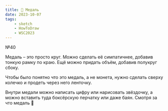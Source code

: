 ```yaml
---
title: 🏅 Медаль
date: 2023-10-07
tags:
    - sketch
    - HowToDraw
    - WSC2023
---
```


№40

Медаль – это просто круг. Можно сделать её симпатичнее, добавив тонкую рамку по краю. Ещё можно придать объём, добавив полукруг сбоку.

Чтобы было понятно что это медаль, а не монета, нужно сделать сверху колечко и продеть через него ленточку.

Внутри медали можно написать цифру или нарисовать звёздочку, а можно вставить туда боксёрскую перчатку или даже баян. Смотря за что медаль 🙂
